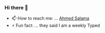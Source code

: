 ### Hi there 👋

- 📫 How to reach me: ... [Ahmed Salama](http://wwww.twitter.com/iahmedsalama)
- ⚡ Fun fact: ... they said I am a weekly Typed

